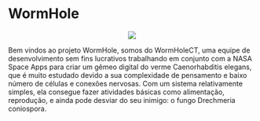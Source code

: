 # WormHole
<p align="center">
  <img src="[http://some_place.com/image.png](https://github.com/FabriThomas/WormHole/assets/133991330/33ed56f2-36e7-4c52-98fa-995c64adefaa)" />
</p>

Bem vindos ao projeto WormHole, somos do WormHoleCT, uma equipe de desenvolvimento sem fins lucrativos trabalhando em conjunto com a NASA Space Apps para criar um gêmeo digital do verme  Caenorhabditis elegans, que é muito estudado devido a sua complexidade de pensamento e baixo número de células e conexões nervosas. Com um sistema relativamente simples, ela consegue fazer atividades básicas como alimentação, reprodução, e ainda pode desviar do seu inimigo: o fungo Drechmeria coniospora.

